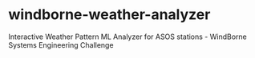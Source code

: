 # windborne-weather-analyzer
Interactive Weather Pattern ML Analyzer for ASOS stations - WindBorne Systems Engineering Challenge
